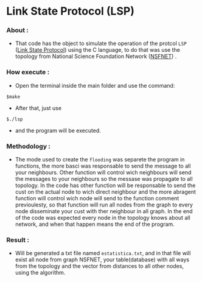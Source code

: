 # Link State Protocol (LSP)


### About :

- That code has the object to simulate the operation of the protcol ```LSP``` ([Link State Protocol](https://en.wikipedia.org/wiki/Link-state_routing_protocol)) using the C language, to do that was use the topology from National Science Foundation Network ([NSFNET](https://www.nsf.gov/news/news_summ.jsp?cntn_id=103050)) .

### How execute :

- Open the terminal inside the main folder and use the command:

``` $make ```

- After that, just use

``` $./lsp ```

- and the program will be executed.

### Methodology :

- The mode used to create the ```flooding``` was separete the program in functions, the more basci was responsable to send the message to all your neighbours. Other function will control wich neighbours will send the messages to your neighbours so the messase was propagate to all topology. In the code has other function will be responsable to send the cust on the actual node to wich direct neighbour and the more abragent function will control wich node will send to the function comment previoulesty, so that function will run all nodes from the graph to every node disseminate your cust with ther neighbour in all graph. In the end of the code was expected every node in the topology knows about all network, and when that happen means the end of the program.

### Result :

- Will be generated a txt file named ```estatistica.txt```, and in that file will exist all node from graph NSFNET, your table(database)
with all ways from the topology and the vector from distances to all other nodes, using the algorithm.
